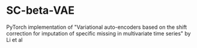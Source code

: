 # SC-beta-VAE
PyTorch implementation of "Variational auto-encoders based on the shift correction for imputation of specific missing in multivariate time series" by Li et al 
